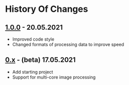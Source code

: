 # History Of Changes


## [1.0.0][] - 20.05.2021
- Improved code style
- Changed formats of processing data to improve speed

## [0.x][] - (beta) 17.05.2021
- Add starting project
- Support for multi-core image processing

[1.0.0]: https://github.com/Scopics/image-belabour/compare/v0.0.1...v1.0.0
[0.x]: https://github.com/Scopics/image-belabour/releases/tag/v0.0.1
